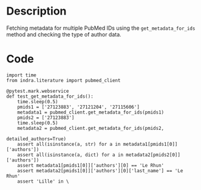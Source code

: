 # Description
Fetching metadata for multiple PubMed IDs using the `get_metadata_for_ids` method and checking the type of author data.

# Code
```
import time
from indra.literature import pubmed_client

@pytest.mark.webservice
def test_get_metadata_for_ids():
    time.sleep(0.5)
    pmids1 = ['27123883', '27121204', '27115606']
    metadata1 = pubmed_client.get_metadata_for_ids(pmids1)
    pmids2 = ['27123883']
    time.sleep(0.5)
    metadata2 = pubmed_client.get_metadata_for_ids(pmids2,
                                                   detailed_authors=True)
    assert all(isinstance(a, str) for a in metadata1[pmids1[0]]['authors'])
    assert all(isinstance(a, dict) for a in metadata2[pmids2[0]]['authors'])
    assert metadata1[pmids1[0]]['authors'][0] == 'Le Rhun'
    assert metadata2[pmids1[0]]['authors'][0]['last_name'] == 'Le Rhun'
    assert 'Lille' in \

```
